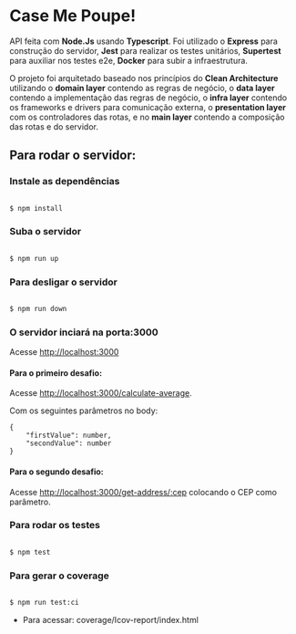 # Case Me Poupe!

API feita com **Node.Js** usando **Typescript**. Foi utilizado o **Express** para construção do servidor, **Jest** para realizar os testes unitários, **Supertest** para auxiliar nos testes e2e, **Docker** para subir a infraestrutura.

O projeto foi arquitetado baseado nos princípios do **Clean Architecture** utilizando o **domain layer** contendo as regras de negócio, o **data layer** contendo a implementação das regras de negócio, o **infra layer** contendo os frameworks e drivers para comunicação externa, o **presentation layer** com os controladores das rotas, e no **main layer** contendo a composição das rotas e do servidor.

## Para rodar o servidor:

### Instale as dependências

```bash

$ npm install

```

### Suba o servidor

```bash

$ npm run up

```

### Para desligar o servidor

```bash

$ npm run down

```

### O servidor inciará na porta:3000

Acesse <http://localhost:3000>

#### Para o primeiro desafio:

Acesse <http://localhost:3000/calculate-average>.

Com os seguintes parâmetros no body:

    {
    	"firstValue": number,
    	"secondValue": number
    }

#### Para o segundo desafio:

Acesse <http://localhost:3000/get-address/:cep> colocando o CEP como parâmetro.

### Para rodar os testes

```bash

$ npm test

```

### Para gerar o coverage

```bash

$ npm run test:ci

```

- Para acessar: coverage/Icov-report/index.html
